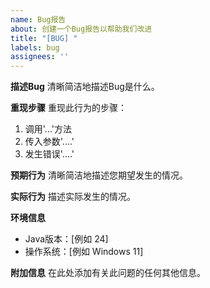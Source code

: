 ```yaml
---
name: Bug报告
about: 创建一个Bug报告以帮助我们改进
title: "[BUG] "
labels: bug
assignees: ''
---
```


**描述Bug**
清晰简洁地描述Bug是什么。

**重现步骤**
重现此行为的步骤：
1. 调用'...'方法
2. 传入参数'....'
3. 发生错误'....'

**预期行为**
清晰简洁地描述您期望发生的情况。

**实际行为**
描述实际发生的情况。

**环境信息**
- Java版本：[例如 24]
- 操作系统：[例如 Windows 11]

**附加信息**
在此处添加有关此问题的任何其他信息。